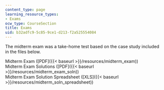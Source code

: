 ```yaml
---
content_type: page
learning_resource_types:
- Exams
ocw_type: CourseSection
title: Exams
uid: b32adfc9-5c85-9ce1-d213-f2a525554084
---
```


The midterm exam was a take-home test based on the case study included in the files below.

Midterm Exam ([PDF]({{< baseurl >}}/resources/midterm_exam))  
Midterm Exam Solutions ([PDF]({{< baseurl >}}/resources/midterm_exam_soln))  
Midterm Exam Solution Spreadsheet ([XLS]({{< baseurl >}}/resources/midterm_soln_spreadsheet))
